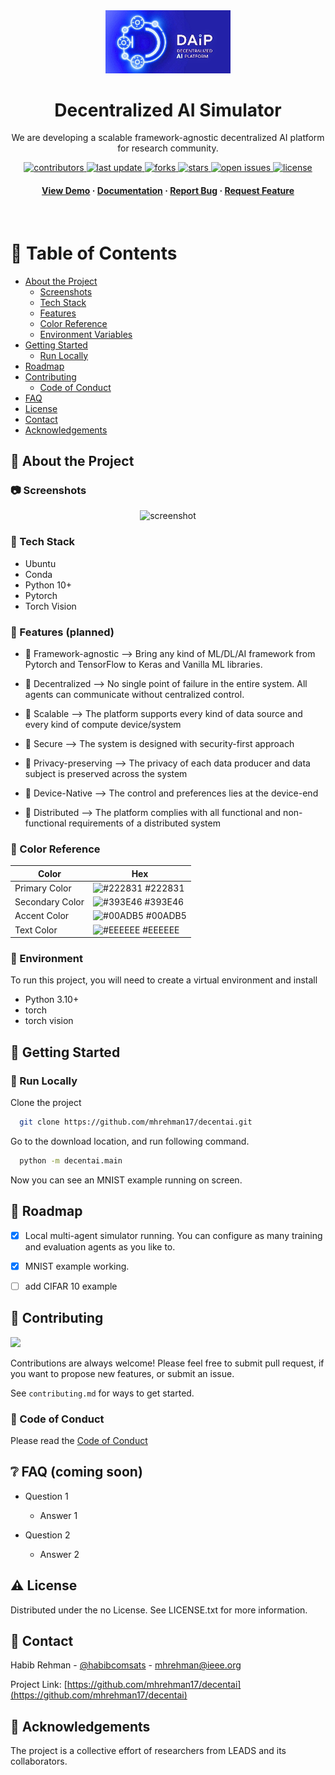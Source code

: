 <div align="center">
  <img src="assets/logo.png" alt="logo" width="200" height="auto" />
  <h1>Decentralized AI Simulator</h1>
  <p>
    We are developing a scalable framework-agnostic decentralized AI platform for research community.
  </p>  
<!-- Badges -->
<p>
  <a href="https://github.com/mhrehman17/decentai/graphs/contributors">
    <img src="https://img.shields.io/github/contributors/mhrehman17/decentai" alt="contributors" />
  </a>
  <a href="">
    <img src="https://img.shields.io/github/last-commit/mhrehman17/decentai" alt="last update" />
  </a>
  <a href="https://github.com/mhrehman17/decentai/network/members">
    <img src="https://img.shields.io/github/forks/mhrehman17/decentai" alt="forks" />
  </a>
  <a href="https://github.com/mhrehman17/decentai/stargazers">
    <img src="https://img.shields.io/github/stars/mhrehman17/decentai" alt="stars" />
  </a>
  <a href="https://github.com/mhrehman17/decentai/issues/">
    <img src="https://img.shields.io/github/issues/mhrehman17/decentai" alt="open issues" />
  </a>
  <a href="https://github.com/mhrehman17/decentai/blob/master/LICENSE">
    <img src="https://img.shields.io/github/license/mhrehman17/decentai.svg" alt="license" />
  </a>
</p>
   
<h4>
    <a href="https://github.com/mhrehman17/decentai/">View Demo</a>
  <span> · </span>
    <a href="https://github.com/mhrehman17/decentai">Documentation</a>
  <span> · </span>
    <a href="https://github.com/mhrehman17/decentai/">Report Bug</a>
  <span> · </span>
    <a href="https://github.com/mhrehman17/decentai/issues/">Request Feature</a>
  </h4>
</div>

<br />

<!-- Table of Contents -->
# :notebook_with_decorative_cover: Table of Contents

- [About the Project](#star2-about-the-project)
  * [Screenshots](#camera-screenshots)
  * [Tech Stack](#space_invader-tech-stack)
  * [Features](#dart-features)
  * [Color Reference](#art-color-reference)
  * [Environment Variables](#key-environment-variables)
- [Getting Started](#toolbox-getting-started)
  * [Run Locally](#running-run-locally)
- [Roadmap](#compass-roadmap)
- [Contributing](#wave-contributing)
  * [Code of Conduct](#scroll-code-of-conduct)
- [FAQ](#grey_question-faq)
- [License](#warning-license)
- [Contact](#handshake-contact)
- [Acknowledgements](#gem-acknowledgements)

  

<!-- About the Project -->
## :star2: About the Project


<!-- Screenshots -->
### :camera: Screenshots

<div align="center"> 
  <img src="assets/screenshot.gif" alt="screenshot" />
</div>


<!-- TechStack -->
### :space_invader: Tech Stack

- Ubuntu
- Conda
- Python 10+
- Pytorch
- Torch Vision

<!-- Features -->
### :dart: Features (planned)

- 🤔 Framework-agnostic --> 
Bring any kind of ML/DL/AI framework from Pytorch and TensorFlow to Keras and Vanilla ML libraries.

- 🤔 Decentralized --> 
No single point of failure in the entire system. All agents can communicate without centralized control. 

- 🤔 Scalable --> 
The platform supports every kind of data source and every kind of compute device/system

- 🤔 Secure --> 
The system is designed with security-first approach

- 🤔 Privacy-preserving --> 
The privacy of each data producer and data subject is preserved across the system

- 🤔 Device-Native --> 
The control and preferences lies at the device-end

- 🤔 Distributed --> 
The platform complies with all functional and non-functional requirements of a distributed system

<!-- Color Reference -->
### :art: Color Reference

| Color             | Hex                                                                |
| ----------------- | ------------------------------------------------------------------ |
| Primary Color | ![#222831](https://via.placeholder.com/10/222831?text=+) #222831 |
| Secondary Color | ![#393E46](https://via.placeholder.com/10/393E46?text=+) #393E46 |
| Accent Color | ![#00ADB5](https://via.placeholder.com/10/00ADB5?text=+) #00ADB5 |
| Text Color | ![#EEEEEE](https://via.placeholder.com/10/EEEEEE?text=+) #EEEEEE |


<!-- Env Variables -->
### :key: Environment

To run this project, you will need to create a virtual environment and install
- Python 3.10+
- torch
- torch vision


<!-- Getting Started -->
## 	:toolbox: Getting Started

<!-- Run Locally -->
### :running: Run Locally

Clone the project

```bash
  git clone https://github.com/mhrehman17/decentai.git
```

Go to the download location, and run following command.

```bash
  python -m decentai.main 
```

Now you can see an MNIST example running on screen.

<!-- Roadmap -->
## :compass: Roadmap

* [x] Local multi-agent simulator running. You can configure as many training and evaluation agents as you like to.
* [x] MNIST example working.
* [ ] add CIFAR 10 example


<!-- Contributing -->
## :wave: Contributing

<a href="https://github.com/mhrehman17/decentai/graphs/contributors">
  <img src="https://contrib.rocks/image?repo=mhrehman17/decentai" />
</a>


Contributions are always welcome! Please feel free to submit pull request, if you want to propose new features, or submit an issue. 

See `contributing.md` for ways to get started.


<!-- Code of Conduct -->
### :scroll: Code of Conduct

Please read the [Code of Conduct](https://github.com/mhrehman17/decentai/blob/master/CODE_OF_CONDUCT.md)

<!-- FAQ -->
## :grey_question: FAQ (coming soon)

- Question 1

  + Answer 1

- Question 2

  + Answer 2


<!-- License -->
## :warning: License

Distributed under the no License. See LICENSE.txt for more information.


<!-- Contact -->
## :handshake: Contact

Habib Rehman - [@habibcomsats](https://twitter.com/habibcomsats) - mhrehman@ieee.org

Project Link: [https://github.com/mhrehman17/decentai](https://github.com/mhrehman17/decentai)


<!-- Acknowledgments -->
## :gem: Acknowledgements

The project is a collective effort of researchers from LEADS and its collaborators.







